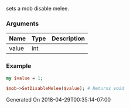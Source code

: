 sets a mob disable melee.
### Arguments
**Name**|**Type**|**Description**
:---|:---|:---
value|int|

### Example

```perl
my $value = 1;

$mob->SetDisableMelee($value); # Returns void
```


Generated On 2018-04-29T00:35:14-07:00